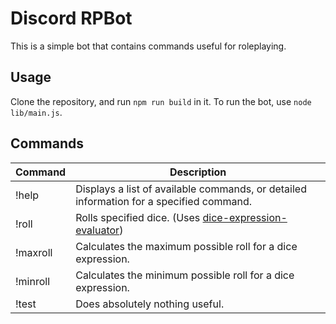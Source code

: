 # Discord RPBot
This is a simple bot that contains commands useful for roleplaying.

## Usage
Clone the repository, and run `npm run build` in it.
To run the bot, use `node lib/main.js`.

## Commands
| Command    | Description                                                                                                            |
|------------|------------------------------------------------------------------------------------------------------------------------|
| !help      | Displays a list of available commands, or detailed information for a specified command.                                |
| !roll      | Rolls specified dice. (Uses [dice-expression-evaluator](https://github.com/dbkang/dice-expression-evaluator))          |
| !maxroll   | Calculates the maximum possible roll for a dice expression.                                                            |
| !minroll   | Calculates the minimum possible roll for a dice expression.                                                            |
| !test      | Does absolutely nothing useful.                                                                                        |
